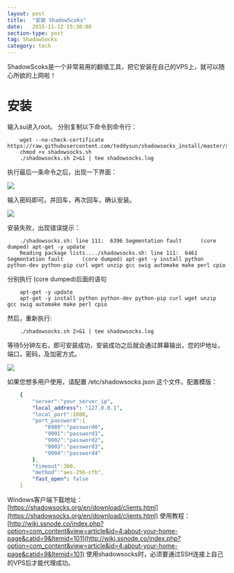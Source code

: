 ```yaml
---
layout: post
title:  "安装 ShadowScoks"
date:   2015-11-12 15:30:00
section-type: post
tag: ShadowSocks
category: tech
---
```

ShadowScoks是一个非常易用的翻墙工具，把它安装在自己的VPS上，就可以随心所欲的上网啦！
# 安装 #
输入su进入root。
分别复制以下命令到命令行：

```
    wget --no-check-certificate https://raw.githubusercontent.com/teddysun/shadowsocks_install/master/shadowsocks.sh
    chmod +x shadowsocks.sh
    ./shadowsocks.sh 2>&1 | tee shadowsocks.log
```

执行最后一条命令之后，出现一下界面：

![](https://raw.githubusercontent.com/maplecumt/blogImages/master/2015-11-12-shadowsocks/ss1.png)

输入密码即可。并回车，再次回车，确认安装。

![](https://raw.githubusercontent.com/maplecumt/blogImages/master/2015-11-12-shadowsocks/ss3.png)

安装失败，出现错误提示：

```
    ./shadowsocks.sh: line 111:  6396 Segmentation fault      (core dumped) apt-get -y update
    Reading package lists..../shadowsocks.sh: line 111:  6461 Segmentation fault      (core dumped) apt-get -y install python python-dev python-pip curl wget unzip gcc swig automake make perl cpio
```

分别执行 (core dumped)后面的语句

```
    apt-get -y update
    apt-get -y install python python-dev python-pip curl wget unzip gcc swig automake make perl cpio
```

然后，重新执行:

```
    ./shadowsocks.sh 2>&1 | tee shadowsocks.log
```

等待5分钟左右，即可安装成功，安装成功之后就会通过屏幕输出，您的IP地址，端口，密码，及加密方式。

![](https://raw.githubusercontent.com/maplecumt/blogImages/master/2015-11-12-shadowsocks/ss4.png)

如果您想多用户使用，请配置 /etc/shadowsocks.json 这个文件。配置模版：

```yaml
    {
        "server":"your_server_ip",
        "local_address": "127.0.0.1",
        "local_port":1080,
        "port_password":{
            "8989":"password0",
            "9001":"password1",
            "9002":"password2",
            "9003":"password3",
            "9004":"password4"
        },
        "timeout":300,
        "method":"aes-256-cfb",
        "fast_open": false
    }
```

Windows客户端下载地址：[https://shadowsocks.org/en/download/clients.html](https://shadowsocks.org/en/download/clients.html)
使用教程：[http://wiki.ssnode.co/index.php?option=com_content&view=article&id=4:about-your-home-page&catid=9&Itemid=101](http://wiki.ssnode.co/index.php?option=com_content&view=article&id=4:about-your-home-page&catid=9&Itemid=101)
使用shadowsocks时，必须要通过SSH连接上自己的VPS后才能代理成功。